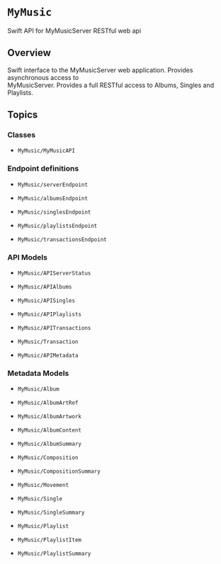 # ``MyMusic``

Swift API for MyMusicServer RESTful web api

## Overview

Swift interface to the MyMusicServer web application.   Provides asynchronous access to  
MyMusicServer.   Provides a full RESTful access to Albums, Singles and Playlists.  

## Topics

### Classes

- ``MyMusic/MyMusicAPI``

### Endpoint definitions

- ``MyMusic/serverEndpoint``

- ``MyMusic/albumsEndpoint``

- ``MyMusic/singlesEndpoint``

- ``MyMusic/playlistsEndpoint``

- ``MyMusic/transactionsEndpoint``

### API Models

- ``MyMusic/APIServerStatus``

- ``MyMusic/APIAlbums``

- ``MyMusic/APISingles``

- ``MyMusic/APIPlaylists``

- ``MyMusic/APITransactions``

- ``MyMusic/Transaction``

- ``MyMusic/APIMetadata``

### Metadata Models

- ``MyMusic/Album``

- ``MyMusic/AlbumArtRef``

- ``MyMusic/AlbumArtwork``

- ``MyMusic/AlbumContent``

- ``MyMusic/AlbumSummary``

- ``MyMusic/Composition``

- ``MyMusic/CompositionSummary``

- ``MyMusic/Movement``

- ``MyMusic/Single``

- ``MyMusic/SingleSummary``

- ``MyMusic/Playlist``

- ``MyMusic/PlaylistItem``

- ``MyMusic/PlaylistSummary``
